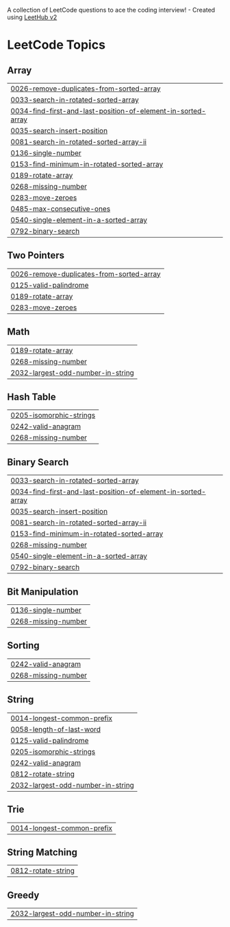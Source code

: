 A collection of LeetCode questions to ace the coding interview! - Created using [LeetHub v2](https://github.com/arunbhardwaj/LeetHub-2.0)
<!---LeetCode Topics Start-->
# LeetCode Topics
## Array
|  |
| ------- |
| [0026-remove-duplicates-from-sorted-array](https://github.com/ganeshsyn/Leetcode/tree/master/0026-remove-duplicates-from-sorted-array) |
| [0033-search-in-rotated-sorted-array](https://github.com/ganeshsyn/Leetcode/tree/master/0033-search-in-rotated-sorted-array) |
| [0034-find-first-and-last-position-of-element-in-sorted-array](https://github.com/ganeshsyn/Leetcode/tree/master/0034-find-first-and-last-position-of-element-in-sorted-array) |
| [0035-search-insert-position](https://github.com/ganeshsyn/Leetcode/tree/master/0035-search-insert-position) |
| [0081-search-in-rotated-sorted-array-ii](https://github.com/ganeshsyn/Leetcode/tree/master/0081-search-in-rotated-sorted-array-ii) |
| [0136-single-number](https://github.com/ganeshsyn/Leetcode/tree/master/0136-single-number) |
| [0153-find-minimum-in-rotated-sorted-array](https://github.com/ganeshsyn/Leetcode/tree/master/0153-find-minimum-in-rotated-sorted-array) |
| [0189-rotate-array](https://github.com/ganeshsyn/Leetcode/tree/master/0189-rotate-array) |
| [0268-missing-number](https://github.com/ganeshsyn/Leetcode/tree/master/0268-missing-number) |
| [0283-move-zeroes](https://github.com/ganeshsyn/Leetcode/tree/master/0283-move-zeroes) |
| [0485-max-consecutive-ones](https://github.com/ganeshsyn/Leetcode/tree/master/0485-max-consecutive-ones) |
| [0540-single-element-in-a-sorted-array](https://github.com/ganeshsyn/Leetcode/tree/master/0540-single-element-in-a-sorted-array) |
| [0792-binary-search](https://github.com/ganeshsyn/Leetcode/tree/master/0792-binary-search) |
## Two Pointers
|  |
| ------- |
| [0026-remove-duplicates-from-sorted-array](https://github.com/ganeshsyn/Leetcode/tree/master/0026-remove-duplicates-from-sorted-array) |
| [0125-valid-palindrome](https://github.com/ganeshsyn/Leetcode/tree/master/0125-valid-palindrome) |
| [0189-rotate-array](https://github.com/ganeshsyn/Leetcode/tree/master/0189-rotate-array) |
| [0283-move-zeroes](https://github.com/ganeshsyn/Leetcode/tree/master/0283-move-zeroes) |
## Math
|  |
| ------- |
| [0189-rotate-array](https://github.com/ganeshsyn/Leetcode/tree/master/0189-rotate-array) |
| [0268-missing-number](https://github.com/ganeshsyn/Leetcode/tree/master/0268-missing-number) |
| [2032-largest-odd-number-in-string](https://github.com/ganeshsyn/Leetcode/tree/master/2032-largest-odd-number-in-string) |
## Hash Table
|  |
| ------- |
| [0205-isomorphic-strings](https://github.com/ganeshsyn/Leetcode/tree/master/0205-isomorphic-strings) |
| [0242-valid-anagram](https://github.com/ganeshsyn/Leetcode/tree/master/0242-valid-anagram) |
| [0268-missing-number](https://github.com/ganeshsyn/Leetcode/tree/master/0268-missing-number) |
## Binary Search
|  |
| ------- |
| [0033-search-in-rotated-sorted-array](https://github.com/ganeshsyn/Leetcode/tree/master/0033-search-in-rotated-sorted-array) |
| [0034-find-first-and-last-position-of-element-in-sorted-array](https://github.com/ganeshsyn/Leetcode/tree/master/0034-find-first-and-last-position-of-element-in-sorted-array) |
| [0035-search-insert-position](https://github.com/ganeshsyn/Leetcode/tree/master/0035-search-insert-position) |
| [0081-search-in-rotated-sorted-array-ii](https://github.com/ganeshsyn/Leetcode/tree/master/0081-search-in-rotated-sorted-array-ii) |
| [0153-find-minimum-in-rotated-sorted-array](https://github.com/ganeshsyn/Leetcode/tree/master/0153-find-minimum-in-rotated-sorted-array) |
| [0268-missing-number](https://github.com/ganeshsyn/Leetcode/tree/master/0268-missing-number) |
| [0540-single-element-in-a-sorted-array](https://github.com/ganeshsyn/Leetcode/tree/master/0540-single-element-in-a-sorted-array) |
| [0792-binary-search](https://github.com/ganeshsyn/Leetcode/tree/master/0792-binary-search) |
## Bit Manipulation
|  |
| ------- |
| [0136-single-number](https://github.com/ganeshsyn/Leetcode/tree/master/0136-single-number) |
| [0268-missing-number](https://github.com/ganeshsyn/Leetcode/tree/master/0268-missing-number) |
## Sorting
|  |
| ------- |
| [0242-valid-anagram](https://github.com/ganeshsyn/Leetcode/tree/master/0242-valid-anagram) |
| [0268-missing-number](https://github.com/ganeshsyn/Leetcode/tree/master/0268-missing-number) |
## String
|  |
| ------- |
| [0014-longest-common-prefix](https://github.com/ganeshsyn/Leetcode/tree/master/0014-longest-common-prefix) |
| [0058-length-of-last-word](https://github.com/ganeshsyn/Leetcode/tree/master/0058-length-of-last-word) |
| [0125-valid-palindrome](https://github.com/ganeshsyn/Leetcode/tree/master/0125-valid-palindrome) |
| [0205-isomorphic-strings](https://github.com/ganeshsyn/Leetcode/tree/master/0205-isomorphic-strings) |
| [0242-valid-anagram](https://github.com/ganeshsyn/Leetcode/tree/master/0242-valid-anagram) |
| [0812-rotate-string](https://github.com/ganeshsyn/Leetcode/tree/master/0812-rotate-string) |
| [2032-largest-odd-number-in-string](https://github.com/ganeshsyn/Leetcode/tree/master/2032-largest-odd-number-in-string) |
## Trie
|  |
| ------- |
| [0014-longest-common-prefix](https://github.com/ganeshsyn/Leetcode/tree/master/0014-longest-common-prefix) |
## String Matching
|  |
| ------- |
| [0812-rotate-string](https://github.com/ganeshsyn/Leetcode/tree/master/0812-rotate-string) |
## Greedy
|  |
| ------- |
| [2032-largest-odd-number-in-string](https://github.com/ganeshsyn/Leetcode/tree/master/2032-largest-odd-number-in-string) |
<!---LeetCode Topics End-->